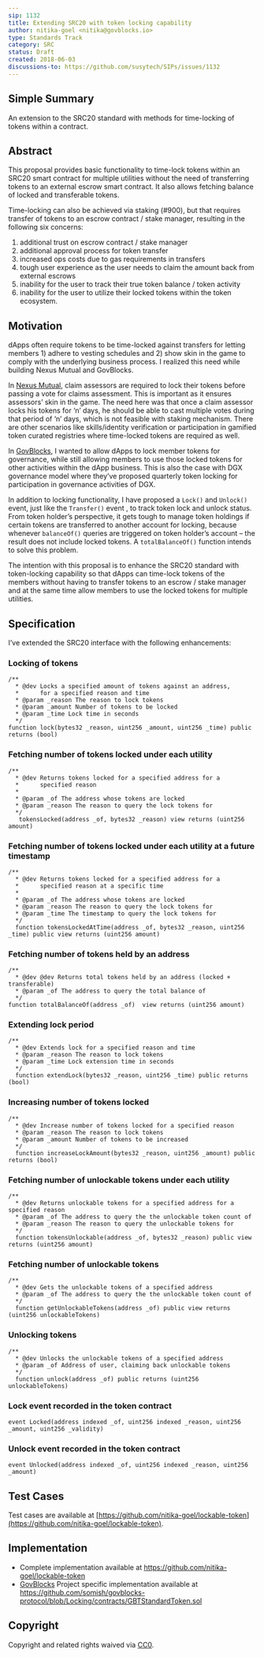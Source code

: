 ```yaml
---
sip: 1132
title: Extending SRC20 with token locking capability
author: nitika-goel <nitika@govblocks.io>
type: Standards Track
category: SRC
status: Draft
created: 2018-06-03
discussions-to: https://github.com/susytech/SIPs/issues/1132
---
```


## Simple Summary

An extension to the SRC20 standard with methods for time-locking of tokens within a contract.

## Abstract

This proposal provides basic functionality to time-lock tokens within an SRC20 smart contract for multiple utilities without the need of transferring tokens to an external escrow smart contract.  It also allows fetching balance of locked and transferable tokens. 

Time-locking can also be achieved via staking (#900), but that requires transfer of tokens to an escrow contract / stake manager, resulting in the following six concerns: 

1. additional trust on escrow contract / stake manager 
2. additional approval process for token transfer
3. increased ops costs due to gas requirements in transfers
4. tough user experience as the user needs to claim the amount back from external escrows 
5. inability for the user to track their true token balance / token activity 
6. inability for the user to utilize their locked tokens within the token ecosystem.

## Motivation

dApps often require tokens to be time-locked against transfers for letting members 1) adhere to vesting schedules and 2) show skin in the game to comply with the underlying business process. I realized this need while building Nexus Mutual and GovBlocks. 

In [Nexus Mutual](https://nexusmutual.io), claim assessors are required to lock their tokens before passing a vote for claims assessment. This is important as it ensures assessors’ skin in the game. The need here was that once a claim assessor locks his tokens for ‘n’ days, he should be able to cast multiple votes during that period of ‘n’ days, which is not feasible with staking mechanism.  There are other scenarios like skills/identity verification or participation in gamified token curated registries where time-locked tokens are required as well. 

In [GovBlocks](https://govblocks.io), I wanted to allow dApps to lock member tokens for governance, while still allowing members to use those locked tokens for other activities within the dApp business. This is also the case with DGX governance model where they’ve proposed quarterly token locking for participation in governance activities of DGX. 

In addition to locking functionality, I have proposed a `Lock()` and `Unlock()` event, just like the `Transfer()` event , to track token lock and unlock status. From token holder’s perspective, it gets tough to manage token holdings if certain tokens are transferred to another account for locking, because whenever `balanceOf()` queries are triggered on token holder’s account – the result does not include locked tokens. A `totalBalanceOf()` function intends to solve this problem.  

The intention with this proposal is to enhance the SRC20 standard with token-locking capability so that dApps can time-lock tokens of the members without having to transfer tokens to an escrow / stake manager and at the same time allow members to use the locked tokens for multiple utilities.

## Specification

I’ve extended the SRC20 interface with the following enhancements:

### Locking of tokens
```
/**
  * @dev Locks a specified amount of tokens against an address,
  *      for a specified reason and time
  * @param _reason The reason to lock tokens
  * @param _amount Number of tokens to be locked
  * @param _time Lock time in seconds
  */
function lock(bytes32 _reason, uint256 _amount, uint256 _time) public returns (bool)
```

### Fetching number of tokens locked under each utility
```
/**
  * @dev Returns tokens locked for a specified address for a
  *      specified reason
  *
  * @param _of The address whose tokens are locked
  * @param _reason The reason to query the lock tokens for
  */
   tokensLocked(address _of, bytes32 _reason) view returns (uint256 amount)
```

### Fetching number of tokens locked under each utility at a future timestamp
```
/**
  * @dev Returns tokens locked for a specified address for a
  *      specified reason at a specific time
  *
  * @param _of The address whose tokens are locked
  * @param _reason The reason to query the lock tokens for
  * @param _time The timestamp to query the lock tokens for
  */
  function tokensLockedAtTime(address _of, bytes32 _reason, uint256 _time) public view returns (uint256 amount)
```

### Fetching number of tokens held by an address
```
/**
  * @dev @dev Returns total tokens held by an address (locked + transferable)
  * @param _of The address to query the total balance of
  */
function totalBalanceOf(address _of)  view returns (uint256 amount)
```

### Extending lock period
```
/**
  * @dev Extends lock for a specified reason and time
  * @param _reason The reason to lock tokens
  * @param _time Lock extension time in seconds
  */
  function extendLock(bytes32 _reason, uint256 _time) public returns (bool)
```

### Increasing number of tokens locked
```
/**
  * @dev Increase number of tokens locked for a specified reason
  * @param _reason The reason to lock tokens
  * @param _amount Number of tokens to be increased
  */
  function increaseLockAmount(bytes32 _reason, uint256 _amount) public returns (bool)
```
### Fetching number of unlockable tokens under each utility
```
/**
  * @dev Returns unlockable tokens for a specified address for a specified reason
  * @param _of The address to query the the unlockable token count of
  * @param _reason The reason to query the unlockable tokens for
  */
  function tokensUnlockable(address _of, bytes32 _reason) public view returns (uint256 amount)
 ```    
### Fetching number of unlockable tokens
```
/**
  * @dev Gets the unlockable tokens of a specified address
  * @param _of The address to query the the unlockable token count of
  */
  function getUnlockableTokens(address _of) public view returns (uint256 unlockableTokens)
```
### Unlocking tokens
```
/**
  * @dev Unlocks the unlockable tokens of a specified address
  * @param _of Address of user, claiming back unlockable tokens
  */
  function unlock(address _of) public returns (uint256 unlockableTokens)
```

### Lock event recorded in the token contract
`event Locked(address indexed _of, uint256 indexed _reason, uint256 _amount, uint256 _validity)`

### Unlock event recorded in the token contract
`event Unlocked(address indexed _of, uint256 indexed _reason, uint256 _amount)`

## Test Cases

Test cases are available at [https://github.com/nitika-goel/lockable-token](https://github.com/nitika-goel/lockable-token).

## Implementation

- Complete implementation available at https://github.com/nitika-goel/lockable-token
- [GovBlocks](https://govblocks.io) Project specific implementation available at https://github.com/somish/govblocks-protocol/blob/Locking/contracts/GBTStandardToken.sol

## Copyright
Copyright and related rights waived via [CC0](https://creativecommons.org/publicdomain/zero/1.0/).
